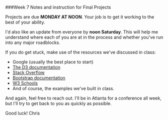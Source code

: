 

###Week 7 Notes and instruction for Final Projects

Projects are due **MONDAY AT NOON**. Your job is to get it working to the best of your ability.

I'd also like an update from everyone by **noon Saturday**. This will help me understand where each of you are at in the process and whether you've run into any major roadblocks.

If you do get stuck, make use of the resources we've discussed in class:
* Google (usually the best place to start)
* [The D3 documentation](http://d3js.org/)
* [Stack Overflow](http://stackoverflow.com/)
* [Bootstrap documentation](http://getbootstrap.com/)
* [W3 Schools](http://www.w3schools.com/)
* And of course, the examples we've built in class.

And again, feel free to reach out. I'll be in Atlanta for a conference all week, but I'll try to get back to you as quickly as possible.

Good luck!
Chris

